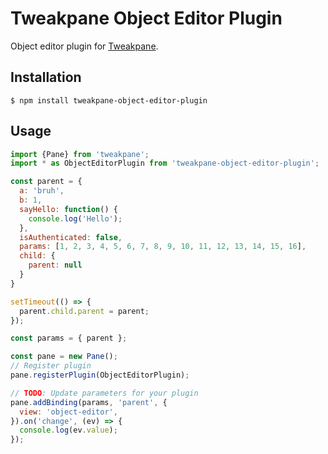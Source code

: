 # Tweakpane Object Editor Plugin
Object editor plugin for [Tweakpane][tweakpane].

## Installation
```shell
$ npm install tweakpane-object-editor-plugin
```


## Usage
```js
import {Pane} from 'tweakpane';
import * as ObjectEditorPlugin from 'tweakpane-object-editor-plugin';

const parent = {
  a: 'bruh',
  b: 1,
  sayHello: function() {
    console.log('Hello');
  },
  isAuthenticated: false,
  params: [1, 2, 3, 4, 5, 6, 7, 8, 9, 10, 11, 12, 13, 14, 15, 16],
  child: {
    parent: null
  }
}

setTimeout(() => {
  parent.child.parent = parent;
});

const params = { parent };

const pane = new Pane();
// Register plugin
pane.registerPlugin(ObjectEditorPlugin);

// TODO: Update parameters for your plugin
pane.addBinding(params, 'parent', {
  view: 'object-editor',
}).on('change', (ev) => {
  console.log(ev.value);
});
```


[tweakpane]: https://github.com/cocopon/tweakpane/
